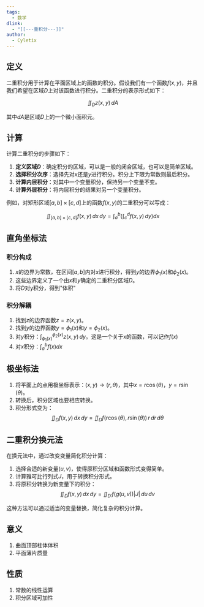 ```yaml
---
tags:
  - 数学
dlink:
  - "[[---重积分---]]"
author:
  - Cyletix
---
```

## 定义

二重积分用于计算在平面区域上的函数的积分。假设我们有一个函数$f(x, y)$，并且我们希望在区域$D$上对该函数进行积分。二重积分的表示形式如下：

$$
\iint_D z(x,y) \, dA
$$

其中$dA$是区域$D$上的一个微小面积元。

## 计算
计算二重积分的步骤如下：

1. **定义区域$D$**：确定积分的区域，可以是一般的闭合区域，也可以是简单区域。
2. **选择积分次序**：选择先对$x$还是$y$进行积分。积分上下限为常数则最后积分。
3. **计算内层积分**：对其中一个变量积分，保持另一个变量不变。
4. **计算外层积分**：将内层积分的结果对另一个变量积分。

例如，对矩形区域$[a, b] \times [c, d]$上的函数$f(x, y)$的二重积分可以写成：

$$
\iint_{[a, b] \times [c, d]} f(x, y) \, dx \, dy = \int_a^b \left( \int_c^d f(x, y) \, dy \right) dx
$$

## 直角坐标法

### 积分构成 
1. $x$的边界为常数，在区间$[a, b]$内对$x$进行积分，得到$y$的边界$\phi_{1}(x)$和$\phi_{2}(x)$。
2. 这些边界定义了一个由$x$和$y$确定的二重积分区域$D$。
3. 将$D$对y积分，得到"体积"

### 积分解耦 

1. 找到$z$的边界函数$z = z(x, y)$。
2. 找到$y$的边界函数$y = \phi_{1}(x)$和$y = \phi_{2}(x)$。
3. 对$y$积分：$\int_{\phi_{1}(x)}^{\phi_{2}(x)} z(x, y) \, dy$。这是一个关于x的函数，可以记作$f(x)$
4. 对$x$积分：$\int_a^b f(x)dx$ 

## 极坐标法

1. 将平面上的点用极坐标表示：$(x, y) \rightarrow (r, \theta)$，其中$x = r \cos(\theta)$，$y = r \sin(\theta)$。
2. 转换后，积分区域也要相应转换。
3. 积分形式变为：
$$
\iint_{D} f(x, y) \, dx \, dy = \iint_{D} f(r \cos(\theta), r \sin(\theta)) \, r \, dr \, d\theta
$$

## 二重积分换元法

在换元法中，通过改变变量简化积分计算：

1. 选择合适的新变量$(u, v)$，使得原积分区域和函数形式变得简单。
2. 计算雅可比行列式$J$，用于转换积分形式。
3. 将原积分转换为新变量下的积分：
$$
\iint_{D} f(x, y) \, dx \, dy = \iint_{D'} f(g(u, v)) |J| \, du \, dv
$$

这种方法可以通过适当的变量替换，简化复杂的积分计算。



## 意义
1. 曲面顶部柱体体积
2. 平面薄片质量

## 性质
1. 常数的线性运算
2. 积分区域可加性

